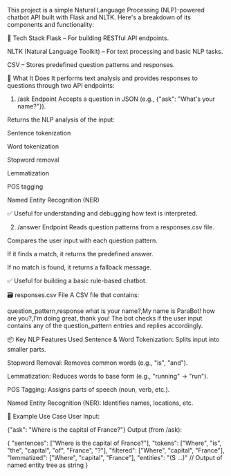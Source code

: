 This project is a simple Natural Language Processing (NLP)-powered chatbot API built with Flask and NLTK. Here's a breakdown of its components and functionality:

🔧 Tech Stack
Flask – For building RESTful API endpoints.

NLTK (Natural Language Toolkit) – For text processing and basic NLP tasks.

CSV – Stores predefined question patterns and responses.

🧠 What It Does
It performs text analysis and provides responses to questions through two API endpoints:

1. /ask Endpoint
Accepts a question in JSON (e.g., {"ask": "What's your name?"}).

Returns the NLP analysis of the input:

Sentence tokenization

Word tokenization

Stopword removal

Lemmatization

POS tagging

Named Entity Recognition (NER)

✅ Useful for understanding and debugging how text is interpreted.

2. /answer Endpoint
Reads question patterns from a responses.csv file.

Compares the user input with each question pattern.

If it finds a match, it returns the predefined answer.

If no match is found, it returns a fallback message.

✅ Useful for building a basic rule-based chatbot.

🗃️ responses.csv File
A CSV file that contains:

question_pattern,response
what is your name?,My name is ParaBot!
how are you?,I'm doing great, thank you!
The bot checks if the user input contains any of the question_pattern entries and replies accordingly.

📦 Key NLP Features Used
Sentence & Word Tokenization: Splits input into smaller parts.

Stopword Removal: Removes common words (e.g., "is", "and").

Lemmatization: Reduces words to base form (e.g., "running" → "run").

POS Tagging: Assigns parts of speech (noun, verb, etc.).

Named Entity Recognition (NER): Identifies names, locations, etc.

🧪 Example Use Case
User Input:

{"ask": "Where is the capital of France?"}
Output (from /ask):


{
  "sentences": ["Where is the capital of France?"],
  "tokens": ["Where", "is", "the", "capital", "of", "France", "?"],
  "filtered": ["Where", "capital", "France"],
  "lemmatized": ["Where", "capital", "France"],
  "entities": "(S ...)"  // Output of named entity tree as string
}
